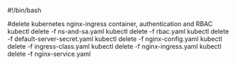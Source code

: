 #!/bin/bash

#delete kubernetes nginx-ingress container, authentication and RBAC
kubectl delete -f ns-and-sa.yaml
kubectl delete -f rbac.yaml
kubectl delete -f default-server-secret.yaml
kubectl delete -f nginx-config.yaml
kubectl delete -f ingress-class.yaml
kubectl delete -f nginx-ingress.yaml
kubectl delete -f nginx-service.yaml
